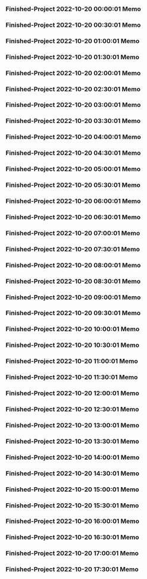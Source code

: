 ### Finished-Project 2022-10-20 00:00:01 Memo
### Finished-Project 2022-10-20 00:30:01 Memo
### Finished-Project 2022-10-20 01:00:01 Memo
### Finished-Project 2022-10-20 01:30:01 Memo
### Finished-Project 2022-10-20 02:00:01 Memo
### Finished-Project 2022-10-20 02:30:01 Memo
### Finished-Project 2022-10-20 03:00:01 Memo
### Finished-Project 2022-10-20 03:30:01 Memo
### Finished-Project 2022-10-20 04:00:01 Memo
### Finished-Project 2022-10-20 04:30:01 Memo
### Finished-Project 2022-10-20 05:00:01 Memo
### Finished-Project 2022-10-20 05:30:01 Memo
### Finished-Project 2022-10-20 06:00:01 Memo
### Finished-Project 2022-10-20 06:30:01 Memo
### Finished-Project 2022-10-20 07:00:01 Memo
### Finished-Project 2022-10-20 07:30:01 Memo
### Finished-Project 2022-10-20 08:00:01 Memo
### Finished-Project 2022-10-20 08:30:01 Memo
### Finished-Project 2022-10-20 09:00:01 Memo
### Finished-Project 2022-10-20 09:30:01 Memo
### Finished-Project 2022-10-20 10:00:01 Memo
### Finished-Project 2022-10-20 10:30:01 Memo
### Finished-Project 2022-10-20 11:00:01 Memo
### Finished-Project 2022-10-20 11:30:01 Memo
### Finished-Project 2022-10-20 12:00:01 Memo
### Finished-Project 2022-10-20 12:30:01 Memo
### Finished-Project 2022-10-20 13:00:01 Memo
### Finished-Project 2022-10-20 13:30:01 Memo
### Finished-Project 2022-10-20 14:00:01 Memo
### Finished-Project 2022-10-20 14:30:01 Memo
### Finished-Project 2022-10-20 15:00:01 Memo
### Finished-Project 2022-10-20 15:30:01 Memo
### Finished-Project 2022-10-20 16:00:01 Memo
### Finished-Project 2022-10-20 16:30:01 Memo
### Finished-Project 2022-10-20 17:00:01 Memo
### Finished-Project 2022-10-20 17:30:01 Memo
